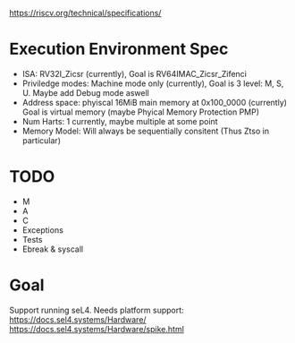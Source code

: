 
https://riscv.org/technical/specifications/

# Execution Environment Spec
* ISA: RV32I_Zicsr (currently), Goal is RV64IMAC_Zicsr_Zifenci
* Priviledge modes: Machine mode only (currently), Goal is 3 level: M, S, U.
Maybe add Debug mode aswell
* Address space: phyiscal 16MiB main memory at 0x100_0000 (currently)
Goal is virtual memory (maybe Phyical Memory Protection PMP)
* Num Harts: 1 currently, maybe multiple at some point
* Memory Model: Will always be sequentially consitent (Thus Ztso in particular)


# TODO
* M
* A
* C
* Exceptions
* Tests
* Ebreak & syscall

# Goal
Support running seL4.
Needs platform support: https://docs.sel4.systems/Hardware/
https://docs.sel4.systems/Hardware/spike.html


